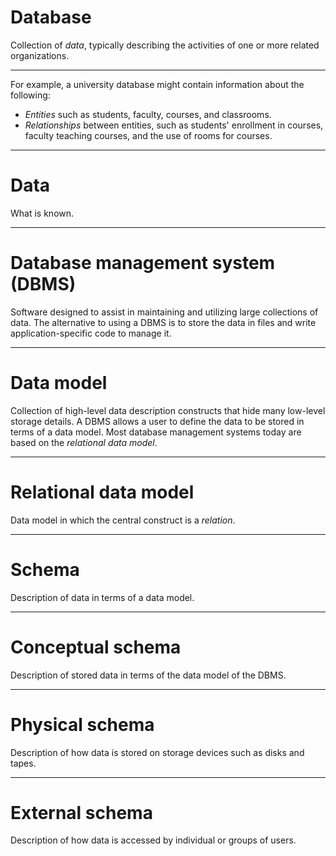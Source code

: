 # Database

Collection of *data*, typically describing the activities of one or
more related organizations.

---

For example, a university database might contain information about the
following:

-   *Entities* such as students, faculty, courses, and classrooms.
-   *Relationships* between entities, such as students' enrollment in
    courses, faculty teaching courses, and the use of rooms for courses.

---

# Data

What is known.

---

# Database management system (DBMS)

Software designed to assist in maintaining and utilizing large
collections of data. The alternative to using a DBMS is to store the
data in files and write application-specific code to manage it.

---

# Data model

Collection of high-level data description constructs that hide many
low-level storage details. A DBMS allows a user to define the data to be
stored in terms of a data model. Most database management systems today
are based on the *relational data model*.

---

# Relational data model

Data model in which the central construct is a *relation*.

---

# Schema

Description of data in terms of a data model.

---

# Conceptual schema

Description of stored data in terms of the data model of the DBMS.

---

# Physical schema

Description of how data is stored on storage devices such as disks and
tapes.

---

# External schema

Description of how data is accessed by individual or groups of users.


